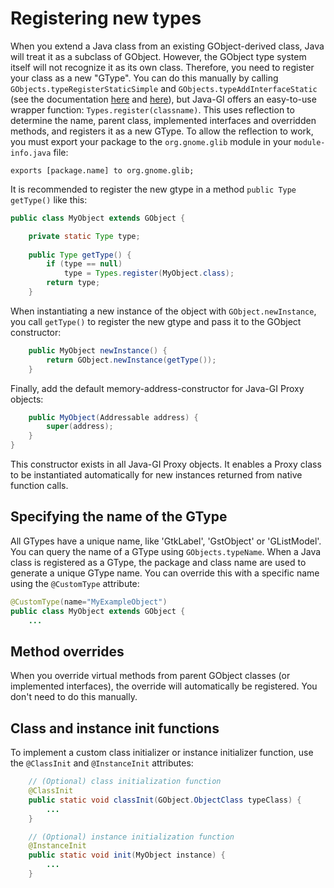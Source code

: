 # Registering new types

When you extend a Java class from an existing GObject-derived class, Java will treat it as a subclass of GObject. However, the GObject type system itself will not recognize it as its own class. Therefore, you need to register your class as a new "GType". You can do this manually by calling `GObjects.typeRegisterStaticSimple` and `GObjects.typeAddInterfaceStatic` (see the documentation [here](https://docs.gtk.org/gobject/func.type_register_static_simple.html) and [here](https://docs.gtk.org/gobject/func.type_add_interface_static.html)), but Java-GI offers an easy-to-use wrapper function: `Types.register(classname)`. This uses reflection to determine the name, parent class, implemented interfaces and overridden methods, and registers it as a new GType. To allow the reflection to work, you must export your package to the `org.gnome.glib` module in your `module-info.java` file:

```
exports [package.name] to org.gnome.glib;
```

It is recommended to register the new gtype in a method `public Type getType()` like this:

```java
public class MyObject extends GObject {

    private static Type type;
    
    public Type getType() {
        if (type == null)
            type = Types.register(MyObject.class);
        return type;
    }
```

When instantiating a new instance of the object with `GObject.newInstance`, you call `getType()` to register the new gtype and pass it to the GObject constructor:

```java
    public MyObject newInstance() {
        return GObject.newInstance(getType());
    }
```

Finally, add the default memory-address-constructor for Java-GI Proxy objects:

```java
    public MyObject(Addressable address) {
        super(address);
    }
}
```

This constructor exists in all Java-GI Proxy objects. It enables a Proxy class to be instantiated automatically for new instances returned from native function calls.

## Specifying the name of the GType

All GTypes have a unique name, like 'GtkLabel', 'GstObject' or 'GListModel'. You can query the name of a GType using `GObjects.typeName`. When a Java class is registered as a GType, the package and class name are used to generate a unique GType name. You can override this with a specific name using the `@CustomType` attribute:

```java
@CustomType(name="MyExampleObject")
public class MyObject extends GObject {
    ...
```

## Method overrides

When you override virtual methods from parent GObject classes (or implemented interfaces), the override will automatically be registered. You don't need to do this manually.

## Class and instance init functions

To implement a custom class initializer or instance initializer function, use the `@ClassInit` and `@InstanceInit` attributes:

```java
    // (Optional) class initialization function    
    @ClassInit
    public static void classInit(GObject.ObjectClass typeClass) {
        ...
    }

    // (Optional) instance initialization function    
    @InstanceInit
    public static void init(MyObject instance) {
        ...
    }
```
